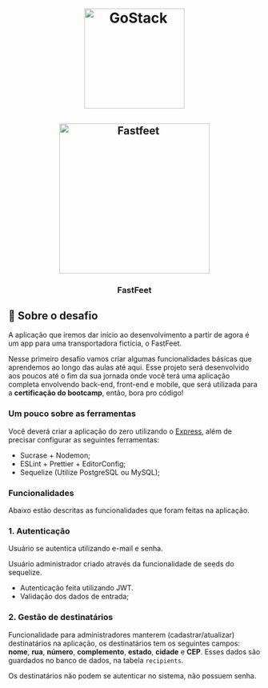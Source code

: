 <h1 align="center">
    <img alt="GoStack" src="https://rocketseat-cdn.s3-sa-east-1.amazonaws.com/bootcamp-header.png" width="200px" />
</h1>

<h2 align="center">
  <img alt="Fastfeet" title="Fastfeet" src="https://raw.githubusercontent.com/Rocketseat/bootcamp-gostack-desafio-02/master/.github/logo.png" width="300px" />
</h2>

<h3 align="center">
  FastFeet
</h3>

## :rocket: Sobre o desafio

A aplicação que iremos dar início ao desenvolvimento a partir de agora é um app para uma transportadora fictícia, o FastFeet.

Nesse primeiro desafio vamos criar algumas funcionalidades básicas que aprendemos ao longo das aulas até aqui. Esse projeto será desenvolvido aos poucos até o fim da sua jornada onde você terá uma aplicação completa envolvendo back-end, front-end e mobile, que será utilizada para a **certificação do bootcamp**, então, bora pro código!

### **Um pouco sobre as ferramentas**

Você deverá criar a aplicação do zero utilizando o [Express](https://expressjs.com/), além de precisar configurar as seguintes ferramentas:

- Sucrase + Nodemon;
- ESLint + Prettier + EditorConfig;
- Sequelize (Utilize PostgreSQL ou MySQL);

### **Funcionalidades**

Abaixo estão descritas as funcionalidades que foram feitas na aplicação.

### **1. Autenticação**

Usuário se autentica utilizando e-mail e senha.

Usuário administrador criado através da funcionalidade de seeds do sequelize.

- Autenticação feita utilizando JWT.
- Validação dos dados de entrada;

### 2. Gestão de destinatários

Funcionalidade para administradores manterem (cadastrar/atualizar) destinatários na aplicação, os destinatários tem os seguintes campos: **nome**, **rua**, **número**, **complemento**, **estado**, **cidade** e **CEP**. Esses dados são guardados no banco de dados, na tabela `recipients`.

Os destinatários não podem se autenticar no sistema, não possuem senha.
